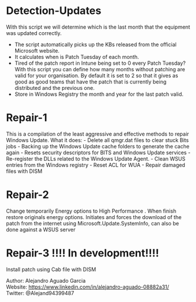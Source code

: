 # Detection-Updates
With this script we will determine which is the last month that the equipment was updated correctly.
- The script automatically picks up the KBs released from the official Microsoft website. 
- It calculates when is Patch Tuesday of each month. 
- Tired of the patch report in Intune being set to 0 every Patch Tuesday? With this script you can define how many months without patching are valid for your organisation. By default it is set to 2 so that it gives as good as good teams that have     the patch that is currently being distributed and the previous one. 
- Store in Windows Registry the month and year for the last patch valid.

# Repair-1
This is a compilation of the least aggressive and effective methods to repair Windows Update.
What it does:
    - Delete all qmgr.dat files to clear stuck Bits jobs
    - Backing up the Windows Update cache folders to generate the cache again
    - Resets security descriptors for BITS and Windows Update services 
    - Re-register the DLLs related to the Windows Update Agent.
    - Clean WSUS entries from the Windows registry
    - Reset ACL for WUA
    - Repair damaged files with DISM


# Repair-2
Change temporarily Energy options to High Performance . When finish restore originals energy options.
Initiates and forces the download of the patch from the internet using Microsoft.Update.SystemInfo, can also be done against a WSUS server


# Repair-3 !!!! In development!!!!
Install patch using Cab file with DISM




Author:  Alejandro Aguado Garcia  
Website: https://www.linkedin.com/in/alejandro-aguado-08882a31/  
Twitter: @Alejand94399487  
